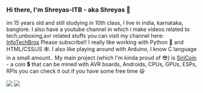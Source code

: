 ### Hi there, I'm Shreyas-ITB - aka Shreyas 👋 
im 15 years old and still studying in 10th class, I live in india, karnataka, banglore. I also have a youtube channel in which i make videos related to tech,unboxing,avr related stuffs you can visit my channel here: [InfoTechBros](https://youtube.com/c/InfoTechBros/) Please subscribe!!
I really like working with Python :snake: and HTML/CSS/JS :spider_web:. I also like playing around with Arduino, I know C language in a small amount..
My main project (which I'm kinda proud of 😎) is [SiriCoin](https://siricoin.tech) - a coin 💲 that can be mined with AVR boards, Androids, CPUs, GPUs, ESPs, RPIs  you can check it out if you have some free time :smiley:

<img align="center" src="https://github-readme-stats.vercel.app/api/top-langs/?username=Shreyas-ITB" /> <img align="center" src="https://github-readme-stats.vercel.app/api?username=Shreyas-ITB&show_icons=true" />

